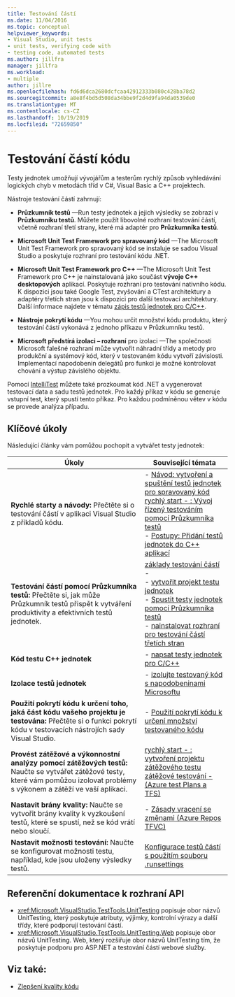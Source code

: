```yaml
---
title: Testování částí
ms.date: 11/04/2016
ms.topic: conceptual
helpviewer_keywords:
- Visual Studio, unit tests
- unit tests, verifying code with
- testing code, automated tests
ms.author: jillfra
manager: jillfra
ms.workload:
- multiple
author: jillre
ms.openlocfilehash: fd6d6dca2680dcfcaa42912333b080c428ba78d2
ms.sourcegitcommit: a8e8f4bd5d508da34bbe9f2d4d9fa94da0539de0
ms.translationtype: MT
ms.contentlocale: cs-CZ
ms.lasthandoff: 10/19/2019
ms.locfileid: "72659850"
---
```

# <a name="unit-test-your-code"></a>Testování částí kódu

Testy jednotek umožňují vývojářům a testerům rychlý způsob vyhledávání logických chyb v metodách tříd v C#, Visual Basic a C++ projektech.

Nástroje testování částí zahrnují:

* **Průzkumník testů** &mdash;Run testy jednotek a jejich výsledky se zobrazí v **Průzkumníku testů**. Můžete použít libovolné rozhraní testování částí, včetně rozhraní třetí strany, které má adaptér pro **Průzkumníka testů**.

* **Microsoft Unit Test Framework pro spravovaný kód** &mdash;The Microsoft Unit Test Framework pro spravovaný kód se instaluje se sadou Visual Studio a poskytuje rozhraní pro testování kódu .NET.

* **Microsoft Unit Test Framework pro C++**  &mdash;The Microsoft Unit Test Framework pro C++ je nainstalovaná jako součást **vývoje C++ desktopových** aplikací. Poskytuje rozhraní pro testování nativního kódu. K dispozici jsou také Google Test, zvyšování a CTest architektury a adaptéry třetích stran jsou k dispozici pro další testovací architektury. Další informace najdete v tématu [zápis testů jednotek pro C/C++](../test/writing-unit-tests-for-c-cpp.md).

* **Nástroje pokrytí kódu** &mdash;You mohou určit množství kódu produktu, který testování částí vykonává z jednoho příkazu v Průzkumníku testů.

* **Microsoft předstírá izolaci – rozhraní** pro izolaci &mdash;The společnosti Microsoft falešné rozhraní může vytvořit náhradní třídy a metody pro produkční a systémový kód, který v testovaném kódu vytvoří závislosti. Implementací napodobenin delegátů pro funkci je možné kontrolovat chování a výstup závislého objektu.

Pomocí [IntelliTest](../test/generate-unit-tests-for-your-code-with-intellitest.md) můžete také prozkoumat kód .NET a vygenerovat testovací data a sadu testů jednotek. Pro každý příkaz v kódu se generuje vstupní test, který spustí tento příkaz. Pro každou podmíněnou větev v kódu se provede analýza případu.

## <a name="key-tasks"></a>Klíčové úkoly

Následující články vám pomůžou pochopit a vytvářet testy jednotek:

|Úkoly|Související témata|
|-|-----------------------|
|**Rychlé starty a návody:** Přečtěte si o testování částí v aplikaci Visual Studio z příkladů kódu.|- [Návod: vytvoření a spuštění testů jednotek pro spravovaný kód](../test/walkthrough-creating-and-running-unit-tests-for-managed-code.md)<br />[rychlý start - : Vývoj řízený testováním pomocí Průzkumníka testů](../test/quick-start-test-driven-development-with-test-explorer.md)<br />- [Postupy: Přidání testů jednotek do C++ aplikací](../test/how-to-use-microsoft-test-framework-for-cpp.md)|
|**Testování částí pomocí Průzkumníka testů:** Přečtěte si, jak může Průzkumník testů přispět k vytváření produktivity a efektivních testů jednotek.|[základy testování částí](../test/unit-test-basics.md) - <br />- [vytvořit projekt testu jednotek](../test/create-a-unit-test-project.md)<br />- [Spustit testy jednotek pomocí Průzkumníka testů](../test/run-unit-tests-with-test-explorer.md)<br />- [nainstalovat rozhraní pro testování částí třetích stran](../test/install-third-party-unit-test-frameworks.md)|
|**Kód testu C++ jednotek**|- [napsat testy jednotek pro C/C++ ](../test/writing-unit-tests-for-c-cpp.md)|
|**Izolace testů jednotek**|- [izolujte testovaný kód s napodobeninami Microsoftu](../test/isolating-code-under-test-with-microsoft-fakes.md)|
|**Použití pokrytí kódu k určení toho, jaká část kódu vašeho projektu je testována:** Přečtěte si o funkci pokrytí kódu v testovacích nástrojích sady Visual Studio.|- [Použití pokrytí kódu k určení množství testovaného kódu](../test/using-code-coverage-to-determine-how-much-code-is-being-tested.md)|
|**Provést zátěžové a výkonnostní analýzy pomocí zátěžových testů:** Naučte se vytvářet zátěžové testy, které vám pomůžou izolovat problémy s výkonem a zátěží ve vaší aplikaci.|[rychlý start - : vytvoření projektu zátěžového testu](../test/quickstart-create-a-load-test-project.md)<br />[zátěžové testování -  (Azure test Plans a TFS)](/azure/devops/test/load-test/index?view=vsts)|
|**Nastavit brány kvality:** Naučte se vytvořit brány kvality k vyzkoušení testů, které se spustí, než se kód vrátí nebo sloučí.|- [Zásady vracení se změnami (Azure Repos TFVC)](/azure/devops/repos/tfvc/add-check-policies?view=vsts)|
|**Nastavit možnosti testování:** Naučte se konfigurovat možnosti testu, například, kde jsou uloženy výsledky testů.|[Konfigurace testů částí s použitím souboru .runsettings](../test/configure-unit-tests-by-using-a-dot-runsettings-file.md)|

## <a name="api-reference-documentation"></a>Referenční dokumentace k rozhraní API

- <xref:Microsoft.VisualStudio.TestTools.UnitTesting> popisuje obor názvů UnitTesting, který poskytuje atributy, výjimky, kontrolní výrazy a další třídy, které podporují testování částí.
- <xref:Microsoft.VisualStudio.TestTools.UnitTesting.Web> popisuje obor názvů UnitTesting. Web, který rozšiřuje obor názvů UnitTesting tím, že poskytuje podporu pro ASP.NET a testování částí webové služby.

## <a name="see-also"></a>Viz také:

- [Zlepšení kvality kódu](../test/improve-code-quality.md)
